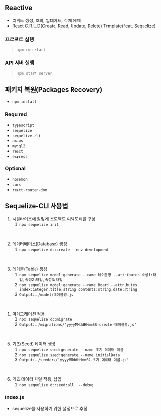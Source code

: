 ## Reactive
* 리액트 생성, 조회, 업데이트, 삭제 예제
* React C.R.U.D(Create, Read, Update, Delete) Template(Feat. Sequelize)

### 프로젝트 실행
> `npm run start`

### API 서버 실행
> `npm start server`

## 패키지 복원(Packages Recovery)
* `npm install`

### Required

* `typescript`
* `sequelize`
* `sequelize-cli`
* `axios`
* `mysql2`
* `react`
* `express`

### Optional

* `nodemon`
* `cors`
* `react-router-dom`

## Sequelize-CLI 사용법

1. 시퀼라이즈에 알맞게 프로젝트 디렉토리를 구성
   1. `npx sequelize init`
<br>

2. 데이터베이스(Database) 생성
   1. `npx sequelize db:create --env development`
<br>

3. 테이블(Table) 생성
   1.  `npx sequelize model:generate --name 테이블명 --attributes 속성1:타입,속성2:타입,속성3:타입`
   2.  `npx sequelize model:generate --name Board --attributes index:integer,title:string contents:string,date:string`
   3. `Output`:`../model/테이블명.js`
<br>

1. 마이그레이션 적용
   1. `npx sequelize db:migrate`
   2. `Output`:`../migrations/'yyyyMMddHHmmSS-create-테이블명.js'`
 <br>
 
5. 기초(Seed) 데이터 생성
   1. `npx sequelize seed:generate --name 초기 데이터 이름`
   2. `npx sequelize seed:generate --name initialData`
   3. `Output`:`../seeders/'yyyyMMddHHmmSS-초기 데이터 이름.js'`
<br>

6. 기초 데이터 파일 적용, 삽입
   1. `npx sequelize db:seed:all  --debug`


### index.js
* sequelize를 사용하기 위한 설정으로 추정.
